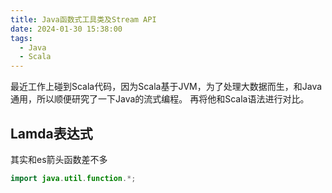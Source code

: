 ```yaml
---
title: Java函数式工具类及Stream API
date: 2024-01-30 15:38:00
tags:
  - Java
  - Scala
---
```


最近工作上碰到Scala代码，因为Scala基于JVM，为了处理大数据而生，和Java通用，所以顺便研究了一下Java的流式编程。
再将他和Scala语法进行对比。

<!-- more -->

## Lamda表达式

其实和es箭头函数差不多



```java
import java.util.function.*;


```